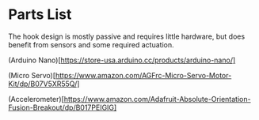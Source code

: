 # Parts List

The hook design is mostly passive and requires little hardware, but does benefit from sensors and some required actuation.

(Arduino Nano)[https://store-usa.arduino.cc/products/arduino-nano/]

(Micro Servo)[https://www.amazon.com/AGFrc-Micro-Servo-Motor-Kit/dp/B07V5XR55Q/]

(Accelerometer)[https://www.amazon.com/Adafruit-Absolute-Orientation-Fusion-Breakout/dp/B017PEIGIG]